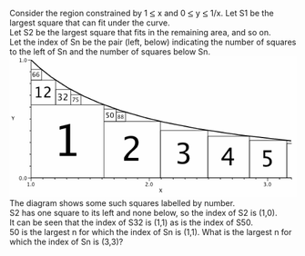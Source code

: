   Consider the region constrained by 1 <img src='images/symbol_le.gif' width='10' height='12' alt='&le;' border='0' style='vertical-align:middle;' /> x and 0 <img src='images/symbol_le.gif' width='10' height='12' alt='&le;' border='0' style='vertical-align:middle;' /> y <img src='images/symbol_le.gif' width='10' height='12' alt='&le;' border='0' style='vertical-align:middle;' /> 1/x.    Let S1 be the largest square that can fit under the curve.<br />  Let S2 be the largest square that fits in the remaining area, and so on. <br />  Let the index of Sn be the pair (left, below) indicating the number of squares to the left of Sn and the number of squares below Sn.      <img src="project/images/p_247_hypersquares.gif" alt="" />    The diagram shows some such squares labelled by number. <br />  S2 has one square to its left and none below, so the index of S2 is (1,0).<br />  It can be seen that the index of S32 is (1,1) as is the index of S50. <br />  50 is the largest n for which the index of Sn is (1,1).      What is the largest n for which the index of Sn is (3,3)?        